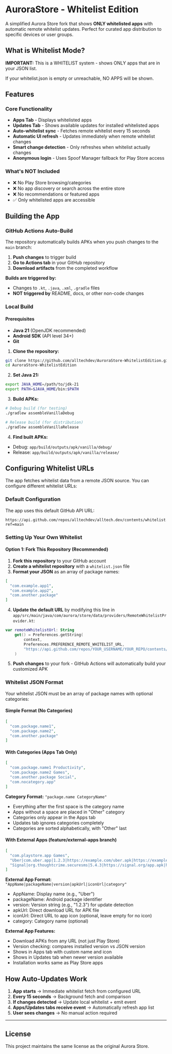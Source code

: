 # AuroraStore - Whitelist Edition

A simplified Aurora Store fork that shows **ONLY whitelisted apps** with automatic remote whitelist updates. Perfect for curated app distribution to specific devices or user groups.

## What is Whitelist Mode?

**IMPORTANT:** This is a WHITELIST system - shows ONLY apps that are in your JSON list.

If your whitelist.json is empty or unreachable, NO APPS will be shown.

## Features

### Core Functionality
- **Apps Tab** - Displays whitelisted apps
- **Updates Tab** - Shows available updates for installed whitelisted apps
- **Auto-whitelist sync** - Fetches remote whitelist every 15 seconds
- **Automatic UI refresh** - Updates immediately when remote whitelist changes
- **Smart change detection** - Only refreshes when whitelist actually changes
- **Anonymous login** - Uses Spoof Manager fallback for Play Store access

### What's NOT Included
- ❌ No Play Store browsing/categories
- ❌ No app discovery or search across the entire store
- ❌ No recommendations or featured apps
- ✅ Only whitelisted apps are accessible

## Building the App

### GitHub Actions Auto-Build

The repository automatically builds APKs when you push changes to the `main` branch:

1. **Push changes** to trigger build
2. **Go to Actions tab** in your GitHub repository
3. **Download artifacts** from the completed workflow

**Builds are triggered by:**
- Changes to `.kt`, `.java`, `.xml`, `.gradle` files
- **NOT triggered by** README, docs, or other non-code changes

### Local Build

#### Prerequisites
- **Java 21** (OpenJDK recommended)
- **Android SDK** (API level 34+)
- **Git**

1. **Clone the repository:**
```bash
git clone https://github.com/alltechdev/AuroraStore-WhitelistEdition.git
cd AuroraStore-WhitelistEdition
```

2. **Set Java 21:**
```bash
export JAVA_HOME=/path/to/jdk-21
export PATH=$JAVA_HOME/bin:$PATH
```

3. **Build APKs:**
```bash
# Debug build (for testing)
./gradlew assembleVanillaDebug

# Release build (for distribution)
./gradlew assembleVanillaRelease
```

4. **Find built APKs:**
- Debug: `app/build/outputs/apk/vanilla/debug/`
- Release: `app/build/outputs/apk/vanilla/release/`

## Configuring Whitelist URLs

The app fetches whitelist data from a remote JSON source. You can configure different whitelist URLs:

### Default Configuration

The app uses this default GitHub API URL:
```
https://api.github.com/repos/alltechdev/alltech.dev/contents/whitelist.json?ref=main
```

### Setting Up Your Own Whitelist

#### Option 1: Fork This Repository (Recommended)

1. **Fork this repository** to your GitHub account
2. **Create a whitelist repository** with a `whitelist.json` file
3. **Format your JSON** as an array of package names:
```json
[
  "com.example.app1",
  "com.example.app2",
  "com.another.package"
]
```

4. **Update the default URL** by modifying this line in `app/src/main/java/com/aurora/store/data/providers/RemoteWhitelistProvider.kt`:
```kotlin
var remoteWhitelistUrl: String
    get() = Preferences.getString(
        context,
        Preferences.PREFERENCE_REMOTE_WHITELIST_URL,
        "https://api.github.com/repos/YOUR_USERNAME/YOUR_REPO/contents/whitelist.json?ref=main"
    )
```

5. **Push changes** to your fork - GitHub Actions will automatically build your customized APK

### Whitelist JSON Format

Your whitelist JSON must be an array of package names with optional categories:

#### Simple Format (No Categories)
```json
[
  "com.package.name1",
  "com.package.name2",
  "com.another.package"
]
```

#### With Categories (Apps Tab Only)
```json
[
  "com.package.name1 Productivity",
  "com.package.name2 Games",
  "com.another.package Social",
  "com.nocategory.app"
]
```

**Category Format:** `"package.name CategoryName"`
- Everything after the first space is the category name
- Apps without a space are placed in "Other" category
- Categories only appear in the Apps tab
- Updates tab ignores categories completely
- Categories are sorted alphabetically, with "Other" last

#### With External Apps (feature/external-apps branch)
```json
[
  "com.playstore.app Games",
  "Uber|com.uber.app|1.2.3|https://example.com/uber.apk|https://example.com/icon.png|Transport",
  "Signal|org.thoughtcrime.securesms|5.4.3|https://signal.org/app.apk|https://signal.org/icon.png|Social"
]
```

**External App Format:** `"AppName|packageName|version|apkUrl|iconUrl|category"`
- AppName: Display name (e.g., "Uber")
- packageName: Android package identifier
- version: Version string (e.g., "1.2.3") for update detection
- apkUrl: Direct download URL for APK file
- iconUrl: Direct URL to app icon (optional, leave empty for no icon)
- category: Category name (optional)

**External App Features:**
- Download APKs from any URL (not just Play Store)
- Version checking: compares installed version vs JSON version
- Shows in Apps tab with custom name and icon
- Shows in Updates tab when newer version available
- Installation works same as Play Store apps

## How Auto-Updates Work

1. **App starts** → Immediate whitelist fetch from configured URL
2. **Every 15 seconds** → Background fetch and comparison
3. **If changes detected** → Update local whitelist + emit event
4. **Apps/Updates tabs receive event** → Automatically refresh app list
5. **User sees changes** → No manual action required

---

## License

This project maintains the same license as the original Aurora Store.
